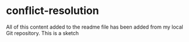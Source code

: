 # conflict-resolution
All of this content added to the readme file has been added from my local Git repository.
This is a sketch
